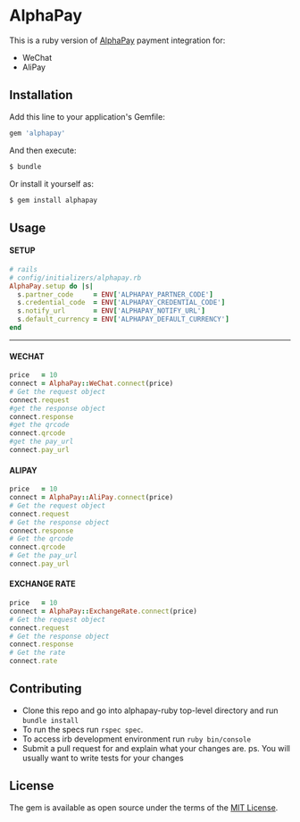 # AlphaPay
This is a ruby version of [AlphaPay](http://alphapay.ca/api/en.html) payment integration for:
- WeChat
- AliPay

## Installation
Add this line to your application's Gemfile:

```ruby
gem 'alphapay'
```

And then execute:
```bash
$ bundle
```

Or install it yourself as:
```bash
$ gem install alphapay
```

## Usage
#### SETUP
```ruby
# rails
# config/initializers/alphapay.rb
AlphaPay.setup do |s|
  s.partner_code     = ENV['ALPHAPAY_PARTNER_CODE']
  s.credential_code  = ENV['ALPHAPAY_CREDENTIAL_CODE']
  s.notify_url       = ENV['ALPHAPAY_NOTIFY_URL']
  s.default_currency = ENV['ALPHAPAY_DEFAULT_CURRENCY']
end
```
---
#### WECHAT
```ruby
price   = 10
connect = AlphaPay::WeChat.connect(price)
# Get the request object
connect.request
#get the response object
connect.response
#get the qrcode
connect.qrcode
#get the pay_url
connect.pay_url
```
#### ALIPAY
```ruby
price   = 10
connect = AlphaPay::AliPay.connect(price)
# Get the request object
connect.request
# Get the response object
connect.response
# Get the qrcode
connect.qrcode
# Get the pay_url
connect.pay_url
```
#### EXCHANGE RATE
```ruby
price   = 10
connect = AlphaPay::ExchangeRate.connect(price)
# Get the request object
connect.request
# Get the response object
connect.response
# Get the rate
connect.rate
```

## Contributing
- Clone this repo and go into alphapay-ruby top-level directory and run `bundle install`
- To run the specs run `rspec spec`.
- To access irb development environment run `ruby bin/console`
- Submit a pull request for and explain what your changes are.
ps. You will usually want to write tests for your changes

## License
The gem is available as open source under the terms of the [MIT License](http://opensource.org/licenses/MIT).
